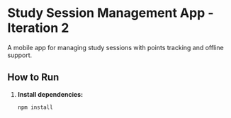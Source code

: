 # Study Session Management App - Iteration 2

A mobile app for managing study sessions with points tracking and offline support.

## How to Run

1. **Install dependencies:**
   ```bash
   npm install
